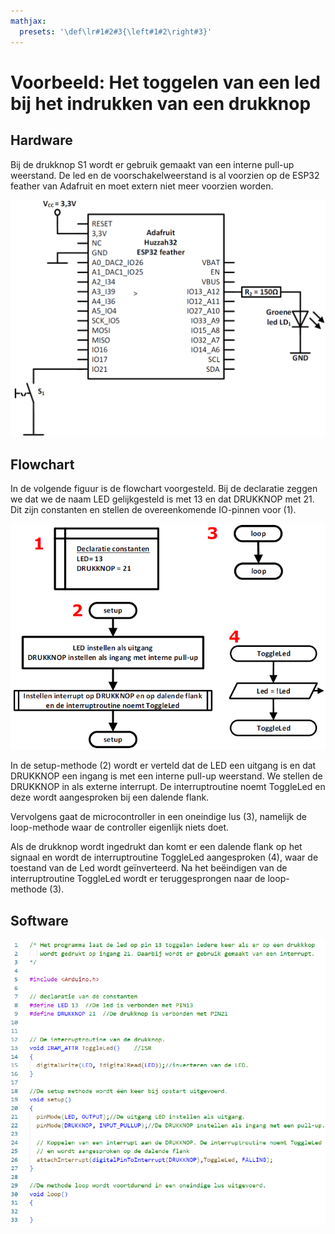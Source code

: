 ```yaml
---
mathjax:
  presets: '\def\lr#1#2#3{\left#1#2\right#3}'
---
```


# Voorbeeld: Het toggelen van een led bij het indrukken van een drukknop

## Hardware

Bij de drukknop S1 wordt er gebruik gemaakt van een interne pull-up weerstand.
De led en de voorschakelweerstand is al voorzien op de ESP32 feather van Adafruit en moet extern niet meer voorzien worden.

![Schema van de opstelling.](./images/schema.png)

## Flowchart

In de volgende figuur is de flowchart voorgesteld. Bij de declaratie zeggen we dat we de naam LED gelijkgesteld is met 13 en dat DRUKKNOP met 21. Dit zijn constanten en stellen de overeenkomende IO-pinnen voor (1).

![Toggelen van een led bij het indrukken van een drukknop.](./images/fc.png)

In de setup-methode (2) wordt er verteld dat de LED een uitgang is en dat DRUKKNOP een ingang is met een interne pull-up weerstand. We stellen de DRUKKNOP in als externe interrupt. De interruptroutine noemt ToggleLed en deze wordt aangesproken bij een dalende flank.

Vervolgens gaat de microcontroller in een oneindige lus (3), namelijk de loop-methode waar de controller eigenlijk niets doet.

Als de drukknop wordt ingedrukt dan komt er een dalende flank op het signaal en wordt de interruptroutine ToggleLed aangesproken (4), waar de toestand van de Led wordt geïnverteerd. Na het beëindigen van de interruptroutine ToggleLed wordt er teruggesprongen naar de loop-methode (3).

## Software

![Het programma om de led te laten toggelen als de drukknop wordt ingedrukt.](./images/code.png)

